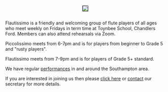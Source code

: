 <head>
<link rel="icon" type="image/x-icon" href="/images/favicon.ico">
    </head>
<div align="center">
    <img src="https://lynneflute.github.io/Flautissimo/imgs/romsey2022.jpg" style = "margin: 1em; border: 1px solid black; padding: 0" > 
        </div>
 
Flautissimo is a friendly and welcoming group of flute players of all ages who meet weekly on Fridays in term time at Toynbee School, Chandlers Ford.  Members can also attend rehearsals via Zoom.

Piccolissimo meets from 6-7pm and is for players from beginner to Grade 5 and "rusty players".  

Flautissimo meets from 7-9pm and is for players of Grade 5+ standard.

We have regular [performances](https://lynneflute.github.io/Flautissimo/performances) in and around the Southampton area.

If you are interested in joining us then please [click here](https://lynneflute.github.io/Flautissimo/about) or <a href="mailto:secretary@flautissimo.com">contact</a> our secretary for more details.
